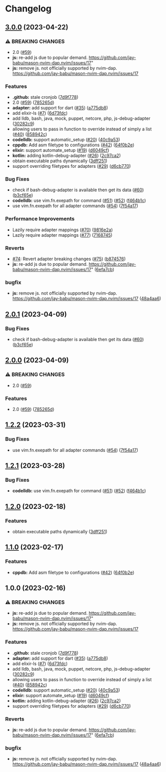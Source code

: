 # Changelog

## [3.0.0](https://github.com/jay-babu/mason-nvim-dap.nvim/compare/v2.0.2...v3.0.0) (2023-04-22)


### ⚠ BREAKING CHANGES

* 2.0 ([#59](https://github.com/jay-babu/mason-nvim-dap.nvim/issues/59))
* **js:** re-add js due to popular demand. https://github.com/jay-babu/mason-nvim-dap.nvim/issues/17"
* **js:** remove js. not officially supported by nvim-dap. https://github.com/jay-babu/mason-nvim-dap.nvim/issues/17

### Features

* **.github:** stale cronjob ([7d9f778](https://github.com/jay-babu/mason-nvim-dap.nvim/commit/7d9f7781267d5aec86201f0a3befbc817eb509da))
* 2.0 ([#59](https://github.com/jay-babu/mason-nvim-dap.nvim/issues/59)) ([785265d](https://github.com/jay-babu/mason-nvim-dap.nvim/commit/785265d9c92f7ce951bd6fe6e9675360fd3e86f8))
* **adapter:** add support for dart ([#35](https://github.com/jay-babu/mason-nvim-dap.nvim/issues/35)) ([a775db8](https://github.com/jay-babu/mason-nvim-dap.nvim/commit/a775db8ac7c468fb05fcf67069961dba0d7feb56))
* add elixir-ls ([#7](https://github.com/jay-babu/mason-nvim-dap.nvim/issues/7)) ([6d73fdc](https://github.com/jay-babu/mason-nvim-dap.nvim/commit/6d73fdc1b355a4d04890a72e39325d9fbf0f2107))
* add lldb, bash, java, mock, puppet, netcore, php, js-debug-adapter ([30282c9](https://github.com/jay-babu/mason-nvim-dap.nvim/commit/30282c9246e6bebb1016604b7e5012ad33da9cc1))
* allowing users to pass in function to override instead of simply a list ([#40](https://github.com/jay-babu/mason-nvim-dap.nvim/issues/40)) ([858942c](https://github.com/jay-babu/mason-nvim-dap.nvim/commit/858942c3f14c71c4284b02ad754b26a3f8dcd5d4))
* **codelldb:** support automatic_setup ([#20](https://github.com/jay-babu/mason-nvim-dap.nvim/issues/20)) ([40c9a53](https://github.com/jay-babu/mason-nvim-dap.nvim/commit/40c9a53c208a2d7e008b27d994ac001fadc7a5a2))
* **cppdb:** Add asm filetype to configurations ([#42](https://github.com/jay-babu/mason-nvim-dap.nvim/issues/42)) ([64f0b2e](https://github.com/jay-babu/mason-nvim-dap.nvim/commit/64f0b2e9799fd0a6c635fbbf1d0e9ab4791a28a8))
* **elixir:** support automate_setup ([#19](https://github.com/jay-babu/mason-nvim-dap.nvim/issues/19)) ([d6049cf](https://github.com/jay-babu/mason-nvim-dap.nvim/commit/d6049cfc465bde98f0218b6d3eba99094b382cb3))
* **kotlin:** adding kotlin-debug-adapter ([#26](https://github.com/jay-babu/mason-nvim-dap.nvim/issues/26)) ([2c97ca2](https://github.com/jay-babu/mason-nvim-dap.nvim/commit/2c97ca269b8d375c6e60f1872373e692cf73bc18))
* obtain executable paths dynamically ([3dff251](https://github.com/jay-babu/mason-nvim-dap.nvim/commit/3dff2516884888acc1e005b9f53116cd89c1f30b))
* support overriding filetypes for adapters ([#29](https://github.com/jay-babu/mason-nvim-dap.nvim/issues/29)) ([d6cb770](https://github.com/jay-babu/mason-nvim-dap.nvim/commit/d6cb770928b5cb9a6e3880d6bbb58858c1deeb18))


### Bug Fixes

* check if bash-debug-adapter is available then get its data ([#60](https://github.com/jay-babu/mason-nvim-dap.nvim/issues/60)) ([b3cf65e](https://github.com/jay-babu/mason-nvim-dap.nvim/commit/b3cf65e354986775279d41486748a7a35e6965af))
* **codelldb:** use vim.fn.exepath for command ([#51](https://github.com/jay-babu/mason-nvim-dap.nvim/issues/51)) ([#52](https://github.com/jay-babu/mason-nvim-dap.nvim/issues/52)) ([f464b1c](https://github.com/jay-babu/mason-nvim-dap.nvim/commit/f464b1cd69f4a3db21910d85a94f3181f39c6ab4))
* use vim.fn.exepath for all adapter commands ([#54](https://github.com/jay-babu/mason-nvim-dap.nvim/issues/54)) ([7f54a17](https://github.com/jay-babu/mason-nvim-dap.nvim/commit/7f54a17954e58a587b465bb6f42fa6144dd4b69d))


### Performance Improvements

* Lazily require adapter mappings ([#70](https://github.com/jay-babu/mason-nvim-dap.nvim/issues/70)) ([9816e2a](https://github.com/jay-babu/mason-nvim-dap.nvim/commit/9816e2aa07872636018dc501753c119943c592f7))
* Lazily require adapter mappings ([#77](https://github.com/jay-babu/mason-nvim-dap.nvim/issues/77)) ([7168745](https://github.com/jay-babu/mason-nvim-dap.nvim/commit/7168745dc14959c3367ae0a545d0290a4700615d))


### Reverts

* [#74](https://github.com/jay-babu/mason-nvim-dap.nvim/issues/74): Revert adapter breaking changes ([#75](https://github.com/jay-babu/mason-nvim-dap.nvim/issues/75)) ([b874576](https://github.com/jay-babu/mason-nvim-dap.nvim/commit/b874576d00be1dd25e5e9b375d9cd31718808583))
* **js:** re-add js due to popular demand. https://github.com/jay-babu/mason-nvim-dap.nvim/issues/17" ([6efa7cb](https://github.com/jay-babu/mason-nvim-dap.nvim/commit/6efa7cb71db17813bd2630bc5ed6a413c869fc0f))


### bugfix

* **js:** remove js. not officially supported by nvim-dap. https://github.com/jay-babu/mason-nvim-dap.nvim/issues/17 ([48a4aa6](https://github.com/jay-babu/mason-nvim-dap.nvim/commit/48a4aa6769c83c5bedde349e2c047dbb770f1f71))

## [2.0.1](https://github.com/jay-babu/mason-nvim-dap.nvim/compare/v2.0.0...v2.0.1) (2023-04-09)


### Bug Fixes

* check if bash-debug-adapter is available then get its data ([#60](https://github.com/jay-babu/mason-nvim-dap.nvim/issues/60)) ([b3cf65e](https://github.com/jay-babu/mason-nvim-dap.nvim/commit/b3cf65e354986775279d41486748a7a35e6965af))

## [2.0.0](https://github.com/jay-babu/mason-nvim-dap.nvim/compare/v1.2.2...v2.0.0) (2023-04-09)


### ⚠ BREAKING CHANGES

* 2.0 ([#59](https://github.com/jay-babu/mason-nvim-dap.nvim/issues/59))

### Features

* 2.0 ([#59](https://github.com/jay-babu/mason-nvim-dap.nvim/issues/59)) ([785265d](https://github.com/jay-babu/mason-nvim-dap.nvim/commit/785265d9c92f7ce951bd6fe6e9675360fd3e86f8))

## [1.2.2](https://github.com/jay-babu/mason-nvim-dap.nvim/compare/v1.2.1...v1.2.2) (2023-03-31)


### Bug Fixes

* use vim.fn.exepath for all adapter commands ([#54](https://github.com/jay-babu/mason-nvim-dap.nvim/issues/54)) ([7f54a17](https://github.com/jay-babu/mason-nvim-dap.nvim/commit/7f54a17954e58a587b465bb6f42fa6144dd4b69d))

## [1.2.1](https://github.com/jay-babu/mason-nvim-dap.nvim/compare/v1.2.0...v1.2.1) (2023-03-28)


### Bug Fixes

* **codelldb:** use vim.fn.exepath for command ([#51](https://github.com/jay-babu/mason-nvim-dap.nvim/issues/51)) ([#52](https://github.com/jay-babu/mason-nvim-dap.nvim/issues/52)) ([f464b1c](https://github.com/jay-babu/mason-nvim-dap.nvim/commit/f464b1cd69f4a3db21910d85a94f3181f39c6ab4))

## [1.2.0](https://github.com/jay-babu/mason-nvim-dap.nvim/compare/v1.1.0...v1.2.0) (2023-02-18)


### Features

* obtain executable paths dynamically ([3dff251](https://github.com/jay-babu/mason-nvim-dap.nvim/commit/3dff2516884888acc1e005b9f53116cd89c1f30b))

## [1.1.0](https://github.com/jay-babu/mason-nvim-dap.nvim/compare/v1.0.0...v1.1.0) (2023-02-17)


### Features

* **cppdb:** Add asm filetype to configurations ([#42](https://github.com/jay-babu/mason-nvim-dap.nvim/issues/42)) ([64f0b2e](https://github.com/jay-babu/mason-nvim-dap.nvim/commit/64f0b2e9799fd0a6c635fbbf1d0e9ab4791a28a8))

## 1.0.0 (2023-02-16)


### ⚠ BREAKING CHANGES

* **js:** re-add js due to popular demand. https://github.com/jay-babu/mason-nvim-dap.nvim/issues/17"
* **js:** remove js. not officially supported by nvim-dap. https://github.com/jay-babu/mason-nvim-dap.nvim/issues/17

### Features

* **.github:** stale cronjob ([7d9f778](https://github.com/jay-babu/mason-nvim-dap.nvim/commit/7d9f7781267d5aec86201f0a3befbc817eb509da))
* **adapter:** add support for dart ([#35](https://github.com/jay-babu/mason-nvim-dap.nvim/issues/35)) ([a775db8](https://github.com/jay-babu/mason-nvim-dap.nvim/commit/a775db8ac7c468fb05fcf67069961dba0d7feb56))
* add elixir-ls ([#7](https://github.com/jay-babu/mason-nvim-dap.nvim/issues/7)) ([6d73fdc](https://github.com/jay-babu/mason-nvim-dap.nvim/commit/6d73fdc1b355a4d04890a72e39325d9fbf0f2107))
* add lldb, bash, java, mock, puppet, netcore, php, js-debug-adapter ([30282c9](https://github.com/jay-babu/mason-nvim-dap.nvim/commit/30282c9246e6bebb1016604b7e5012ad33da9cc1))
* allowing users to pass in function to override instead of simply a list ([#40](https://github.com/jay-babu/mason-nvim-dap.nvim/issues/40)) ([858942c](https://github.com/jay-babu/mason-nvim-dap.nvim/commit/858942c3f14c71c4284b02ad754b26a3f8dcd5d4))
* **codelldb:** support automatic_setup ([#20](https://github.com/jay-babu/mason-nvim-dap.nvim/issues/20)) ([40c9a53](https://github.com/jay-babu/mason-nvim-dap.nvim/commit/40c9a53c208a2d7e008b27d994ac001fadc7a5a2))
* **elixir:** support automate_setup ([#19](https://github.com/jay-babu/mason-nvim-dap.nvim/issues/19)) ([d6049cf](https://github.com/jay-babu/mason-nvim-dap.nvim/commit/d6049cfc465bde98f0218b6d3eba99094b382cb3))
* **kotlin:** adding kotlin-debug-adapter ([#26](https://github.com/jay-babu/mason-nvim-dap.nvim/issues/26)) ([2c97ca2](https://github.com/jay-babu/mason-nvim-dap.nvim/commit/2c97ca269b8d375c6e60f1872373e692cf73bc18))
* support overriding filetypes for adapters ([#29](https://github.com/jay-babu/mason-nvim-dap.nvim/issues/29)) ([d6cb770](https://github.com/jay-babu/mason-nvim-dap.nvim/commit/d6cb770928b5cb9a6e3880d6bbb58858c1deeb18))


### Reverts

* **js:** re-add js due to popular demand. https://github.com/jay-babu/mason-nvim-dap.nvim/issues/17" ([6efa7cb](https://github.com/jay-babu/mason-nvim-dap.nvim/commit/6efa7cb71db17813bd2630bc5ed6a413c869fc0f))


### bugfix

* **js:** remove js. not officially supported by nvim-dap. https://github.com/jay-babu/mason-nvim-dap.nvim/issues/17 ([48a4aa6](https://github.com/jay-babu/mason-nvim-dap.nvim/commit/48a4aa6769c83c5bedde349e2c047dbb770f1f71))
